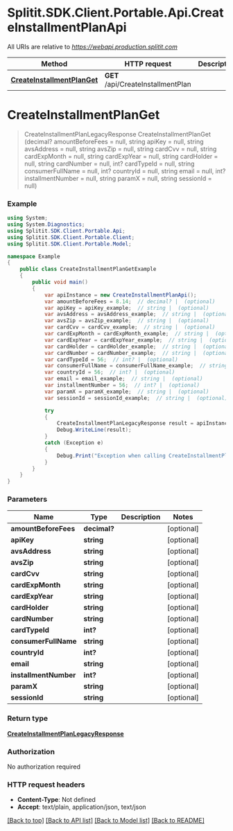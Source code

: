 # Splitit.SDK.Client.Portable.Api.CreateInstallmentPlanApi

All URIs are relative to *https://webapi.production.splitit.com*

Method | HTTP request | Description
------------- | ------------- | -------------
[**CreateInstallmentPlanGet**](CreateInstallmentPlanApi.md#createinstallmentplanget) | **GET** /api/CreateInstallmentPlan | 


<a name="createinstallmentplanget"></a>
# **CreateInstallmentPlanGet**
> CreateInstallmentPlanLegacyResponse CreateInstallmentPlanGet (decimal? amountBeforeFees = null, string apiKey = null, string avsAddress = null, string avsZip = null, string cardCvv = null, string cardExpMonth = null, string cardExpYear = null, string cardHolder = null, string cardNumber = null, int? cardTypeId = null, string consumerFullName = null, int? countryId = null, string email = null, int? installmentNumber = null, string paramX = null, string sessionId = null)



### Example
```csharp
using System;
using System.Diagnostics;
using Splitit.SDK.Client.Portable.Api;
using Splitit.SDK.Client.Portable.Client;
using Splitit.SDK.Client.Portable.Model;

namespace Example
{
    public class CreateInstallmentPlanGetExample
    {
        public void main()
        {
            var apiInstance = new CreateInstallmentPlanApi();
            var amountBeforeFees = 8.14;  // decimal? |  (optional) 
            var apiKey = apiKey_example;  // string |  (optional) 
            var avsAddress = avsAddress_example;  // string |  (optional) 
            var avsZip = avsZip_example;  // string |  (optional) 
            var cardCvv = cardCvv_example;  // string |  (optional) 
            var cardExpMonth = cardExpMonth_example;  // string |  (optional) 
            var cardExpYear = cardExpYear_example;  // string |  (optional) 
            var cardHolder = cardHolder_example;  // string |  (optional) 
            var cardNumber = cardNumber_example;  // string |  (optional) 
            var cardTypeId = 56;  // int? |  (optional) 
            var consumerFullName = consumerFullName_example;  // string |  (optional) 
            var countryId = 56;  // int? |  (optional) 
            var email = email_example;  // string |  (optional) 
            var installmentNumber = 56;  // int? |  (optional) 
            var paramX = paramX_example;  // string |  (optional) 
            var sessionId = sessionId_example;  // string |  (optional) 

            try
            {
                CreateInstallmentPlanLegacyResponse result = apiInstance.CreateInstallmentPlanGet(amountBeforeFees, apiKey, avsAddress, avsZip, cardCvv, cardExpMonth, cardExpYear, cardHolder, cardNumber, cardTypeId, consumerFullName, countryId, email, installmentNumber, paramX, sessionId);
                Debug.WriteLine(result);
            }
            catch (Exception e)
            {
                Debug.Print("Exception when calling CreateInstallmentPlanApi.CreateInstallmentPlanGet: " + e.Message );
            }
        }
    }
}
```

### Parameters

Name | Type | Description  | Notes
------------- | ------------- | ------------- | -------------
 **amountBeforeFees** | **decimal?**|  | [optional] 
 **apiKey** | **string**|  | [optional] 
 **avsAddress** | **string**|  | [optional] 
 **avsZip** | **string**|  | [optional] 
 **cardCvv** | **string**|  | [optional] 
 **cardExpMonth** | **string**|  | [optional] 
 **cardExpYear** | **string**|  | [optional] 
 **cardHolder** | **string**|  | [optional] 
 **cardNumber** | **string**|  | [optional] 
 **cardTypeId** | **int?**|  | [optional] 
 **consumerFullName** | **string**|  | [optional] 
 **countryId** | **int?**|  | [optional] 
 **email** | **string**|  | [optional] 
 **installmentNumber** | **int?**|  | [optional] 
 **paramX** | **string**|  | [optional] 
 **sessionId** | **string**|  | [optional] 

### Return type

[**CreateInstallmentPlanLegacyResponse**](CreateInstallmentPlanLegacyResponse.md)

### Authorization

No authorization required

### HTTP request headers

 - **Content-Type**: Not defined
 - **Accept**: text/plain, application/json, text/json

[[Back to top]](#) [[Back to API list]](../README.md#documentation-for-api-endpoints) [[Back to Model list]](../README.md#documentation-for-models) [[Back to README]](../README.md)

